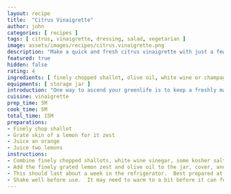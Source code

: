 ```yaml
---
layout: recipe
title:  "Citrus Vinaigrette"
author: john
categories: [ recipes ]
tags: [ citrus, vinaigrette, dressing, salad, vegetarian ]
image: assets/images/recipes/citrus.vinaigrette.png
description: "Make a quick and fresh citrus vinaigrette with just a few ingredients."
featured: true
hidden: false
rating: 4
ingredients: [ finely chopped shallot, olive oil, white wine or champagne vinegar, fresh lemon juice, fresh orange juice, finely grated lemon zest, kosher salt, coarse pepper ]
equipments: [ storage jar ]
introduction: "One way to ascend your greenlife is to keep a freshly made Citrus Vinaigrette readily available.  Use it on a salad, or marinate some meats."
cuisine: vinaigrette
prep_time: 5M
cook_time: 5M
total_time: 15M
preparations:
- Finely chop shallot
- Grate skin of a lemon for it zest
- Juice an orange
- Juice two lemons
instructions:
- Combine finely chopped shallots, white wine vinegar, some kosher salt and coarse pepper, and the fresh lemon and orange juice into the storage jar.  Let sit for a couple of minutes so that the citrus juice can do some work on the shallots and salt.
- Add the finely grated lemon zest and olive oil to the jar, cover, and shake well.  Season to taste with salt and pepper.
- This should last about a week in the refrigerator.  Best prepared at least a day in advance.
- Shake well before use.  It may need to warm to a bit before it can fully combine.
---
```

